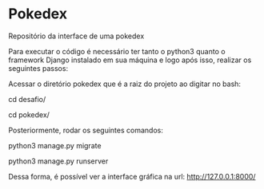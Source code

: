 # Pokedex
 Repositório da interface de uma pokedex

Para executar o código é necessário ter tanto o python3 quanto o framework Django instalado em sua máquina e logo após isso, realizar os seguintes passos:

Acessar o diretório pokedex que é a raiz do projeto ao digitar no bash:

cd desafio/

cd pokedex/

Posteriormente, rodar os seguintes comandos:

python3 manage.py migrate

python3 manage.py runserver

Dessa forma, é possível ver a interface gráfica na url: http://127.0.0.1:8000/
 
